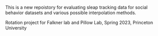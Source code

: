 This is a new repoistory for evaluating sleap tracking data for social behavior datasets and various possible interpolation methods.

Rotation project for Falkner lab and Pillow Lab, Spring 2023, Princeton University 